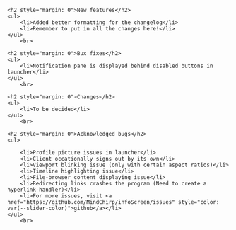     <h2 style="margin: 0">New features</h2>
    <ul>
        <li>Added better formatting for the changelog</li>
        <li>Remember to put in all the changes here!</li>
    </ul>
        <br>

    <h2 style="margin: 0">Bux fixes</h2>
    <ul>
        <li>Notification pane is displayed behind disabled buttons in launcher</li>
    </ul>
        <br>

    <h2 style="margin: 0">Changes</h2>
    <ul>
        <li>To be decided</li>
    </ul>
        <br>

    <h2 style="margin: 0">Acknowledged bugs</h2>
    <ul>

        <li>Profile picture issues in launcher</li>
        <li>Client occationally signs out by its own</li>
        <li>Viewport blinking issue (only with certain aspect ratios)</li>
        <li>Timeline highlighting issue</li>
        <li>File-browser content displaying issue</li>
        <li>Redirecting links crashes the program (Need to create a hyperlink-handler)</li>
        <li>For more issues, visit <a href="https://github.com/MindChirp/infoScreen/issues" style="color: var(--slider-color)">github</a></li>
    </ul>
        <br>
